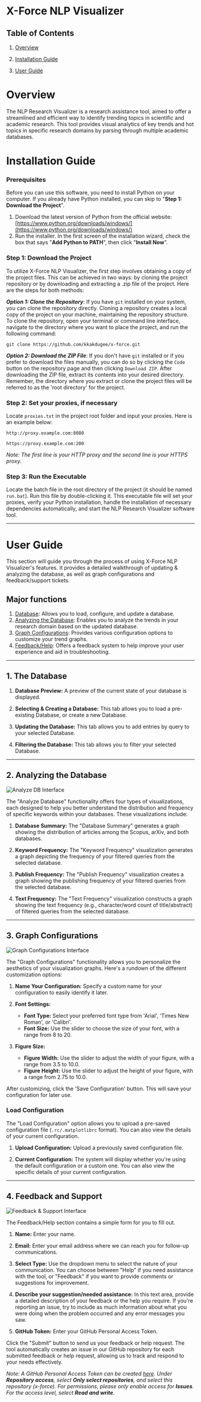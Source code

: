 #  X-Force NLP Visualizer

##  Table of Contents

1. [Overview](#overview)

2. [Installation Guide](#installation-guide)

3. [User Guide](#user-guide)
  
# Overview
The NLP Research Visualizer is a research assistance tool, aimed to offer a streamlined and efficient way to identify trending topics in scientific and academic research. This tool provides visual analytics of key trends and hot topics in specific research domains by parsing through multiple academic databases.

#  Installation Guide
  
###  Prerequisites

Before you can use this software, you need to install Python on your computer. If you already have Python installed, you can skip to "**Step 1: Download the Project**".

1. Download the latest version of Python from the official website: [https://www.python.org/downloads/windows/](https://www.python.org/downloads/windows/) 
2. Run the installer. In the first screen of the installation wizard, check the box that says "**Add Python to PATH**", then click "**Install Now**".

### Step 1: Download the Project
To utilize X-Force NLP Visualizer, the first step involves obtaining a copy of the project files. This can be achieved in two ways: by cloning the project repository or by downloading and extracting a .zip file of the project. Here are the steps for both methods:

 ***Option 1: Clone the Repository***:
If you have `git` installed on your system, you can clone the repository directly. Cloning a repository creates a local copy of the project on your machine, maintaining the repository structure. To clone the repository, open your terminal or command line interface, navigate to the directory where you want to place the project, and run the following command:

`git clone https://github.com/kkakdugee/x-force.git`

***Option 2: Download the ZIP File***:
If you don't have `git` installed or if you prefer to download the files manually, you can do so by clicking the `Code` button on the repository page and then clicking `Download ZIP`. After downloading the ZIP file, extract its contents into your desired directory. Remember, the directory where you extract or clone the project files will be referred to  as the 'root directory' for the project.

### Step 2: Set your proxies, if necessary
Locate `proxies.txt` in the project root folder and input your proxies. Here is an example below:

`http://proxy.example.com:8080`

`https://proxy.example.com:200`

_Note: The first line is your HTTP proxy and the second line is your HTTPS proxy._

### Step 3: Run the Executable
Locate the batch file in the root directory of the project (it should be named `run.bat`). Run this file by  double-clicking it. This executable file will set your proxies, verify your Python installation, handle the installation of necessary dependencies automatically, and start the NLP Research Visualizer software tool.

---

# User Guide
This section will guide you through the process of using X-Force NLP Visualizer's features. It provides a detailed walkthrough of updating & analyzing the database, as well as graph configurations and feedback/support tickets.

## Major functions 
1. [Database](#the-database): Allows you to load, configure, and update a database.
2. [Analyzing the Database](#analyzing-the-database): Enables you to analyze the trends in your research domain based on the updated database. 
3. [Graph Configurations](#graph-configurations): Provides various configuration options to customize your trend graphs. 
4. [Feedback/Help](#feedback-help): Offers a feedback system to help improve your user experience and aid in troubleshooting.
 ---

## 1. The Database

1. **Database Preview:** A preview of the current state of your database is displayed.

2. **Selecting & Creating a Database:** This tab allows you to load a pre-existing Database, or create a new Database.

3. **Updating the Database:** This tab allows you to add entries by query to your selected Database.

4. **Filtering the Database:** This tab allows you to filter your selected Database.


---

## 2. Analyzing the Database

![Analyze DB Interface](./images/readme/Analyze%20Database%20Interface.png)

The "Analyze Database" functionality offers four types of visualizations, each designed to help you better understand the distribution and frequency of specific keywords within your databases. These visualizations include:

1. **Database Summary:** The "Database Summary" generates a graph showing the distribution of articles among the Scopus, arXiv, and both databases.

2. **Keyword Frequency:** The "Keyword Frequency" visualization generates a graph depicting the frequency of your filtered queries from the selected database.

 3. **Publish Frequency:** The "Publish Frequency" visualization creates a graph showing the publishing frequency of your filtered queries from the selected database.

4. **Text Frequency:** The "Text Frequency" visualization constructs a graph showing the text frequency (e.g., character/word count of title/abstract) of filtered queries from the selected database.


---
## 3. Graph Configurations

![Graph Configurations Interface](./images/readme/Graph%20Configurations%20Interface.png)

The "Graph Configurations" functionality allows you to personalize the aesthetics of your visualization graphs. Here's a rundown of the different customization options:

1. **Name Your Configuration:** Specify a custom name for your configuration to easily identify it later.

2. **Font Settings:**
	-   **Font Type:** Select your preferred font type from 'Arial', 'Times New Roman', or 'Calibri'.
	-   **Font Size:** Use the slider to choose the size of your font, with a range from 8 to 20.

3. **Figure Size:**
	-   **Figure Width:** Use the slider to adjust the width of your figure, with a range from 3.5 to 10.0.
	-   **Figure Height:** Use the slider to adjust the height of your figure, with a range from 2.75 to 10.0.

After customizing, click the 'Save Configuration' button. This will save your configuration for later use.

### Load Configuration

The "Load Configuration" option allows you to upload a pre-saved configuration file (`.rc/.matplotlibrc` format). You can also view the details of your current configuration.

1. **Upload Configuration:** Upload a previously saved configuration file.

2. **Current Configuration:** The system will display whether you're using the default configuration or a custom one. You can also view the specific details of your current configuration.

---
## 4. Feedback and Support

![Feedback & Support Interface](./images/readme/Feedback%20%26%20Help%20Interface.png)

The Feedback/Help section contains a simple form for you to fill out.

1. **Name:** Enter your name.

2. **Email:** Enter your email address where we can reach you for follow-up communications.

3. **Select Type:** Use the dropdown menu to select the nature of your communication. You can choose between "Help" if you need assistance with the tool, or "Feedback" if you want to provide comments or suggestions for improvement.

4. **Describe your suggestion/needed assistance:** In this text area, provide a detailed description of your feedback or the help you require. If you're reporting an issue, try to include as much information about what you were doing when the problem occurred and any error messages you saw.

5. **GitHub Token:** Enter your GitHub Personal Access Token. 

Click the "Submit" button to send us your feedback or help request. The tool automatically creates an issue in our GitHub repository for each submitted feedback or help request, allowing us to track and respond to your needs effectively. 

_Note: A GitHub Personal Access Token can be created [here](https://github.com/settings/tokens?type=beta). Under **Repository access**, select **Only select repositories**, and select this repository (x-force). For permissions, please only enable access for **Issues**. For the access level, select **Read and write**._